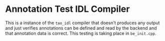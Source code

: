 # Annotation Test IDL Compiler

This is a instance of the `tao_idl` compiler that doesn't produces any output
and just verifies annotations can be defined and read by the backend and that
annotation data is correct. This testing is taking place in `be_init.cpp`.
